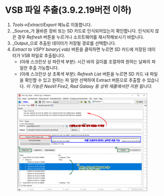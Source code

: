 # VSB 파일 추출(3.9.2.19버전 이하)

1. _Tools->Extract/Export_ 메뉴로 이동합니다.
2. _Source_가 올바른 장비 또는 SD 카드로 인식되어있는지 확인합니다. 인식되지 않은 경우 _Refresh_ 버튼을 누르거나 소프트웨어를 재시작해보시기 바랍니다.
3. _Output_으로 추출된 데이터가 저장될 경로를 선택합니다.
4. _Extract to VSPY binary(.vsb)_ 버튼을 클릭하면 누르면 SD 카드에 저장된 데이터가 VSB 파일로 추출됩니다.
   * (아래 스크린샷 상 파란색 부분): 시간 바의 길이를 조절하여 원하는 날짜의 파일만 추출 가능합니다.
   * (아래 스크린샷 상 초록색 부분): _Refresh List_ 버튼을 누르면 SD 카드 내 파일을 확인할 수 있고 원하는 파 일만 선택하여 Extract 버튼으로 추출할 수 있습니다. _이 기능은 NeoVI Fire2, Rad Galaxy 등 상위 제품에서만 지원 됩니다._

<figure><img src="../../.gitbook/assets/Extract (1).png" alt=""><figcaption></figcaption></figure>
